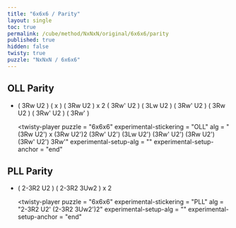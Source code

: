 ```yaml
---
title: "6x6x6 / Parity"
layout: single
toc: true
permalink: /cube/method/NxNxN/original/6x6x6/parity
published: true
hidden: false
twisty: true
puzzle: "NxNxN / 6x6x6"
---
```

<span id="cube" puzzle="{{page.puzzle}}"></span>

<head>
  <base target="_blank">
</head>




## OLL Parity

- ( 3Rw U2 ) ( x ) ( 3Rw U2 ) x 2 ( 3Rw' U2 ) ( 3Lw U2 ) ( 3Rw' U2 ) ( 3Rw U2 ) ( 3Rw' U2 ) ( 3Rw' )

  <twisty-player
    puzzle                    = "6x6x6"
    experimental-stickering   = "OLL"
    alg                       = "(3Rw U2') x (3Rw U2')2 (3Rw' U2') (3Lw U2') (3Rw' U2') (3Rw U2') (3Rw' U2') 3Rw'"
    experimental-setup-alg    = ""
    experimental-setup-anchor = "end"
  ></twisty-player>



## PLL Parity

- ( 2-3R2 U2 ) ( 2-3R2 3Uw2 ) x 2

  <twisty-player
    puzzle                    = "6x6x6"
    experimental-stickering   = "PLL"
    alg                       = "2-3R2 U2' (2-3R2 3Uw2')2"
    experimental-setup-alg    = ""
    experimental-setup-anchor = "end"
  ></twisty-player>
